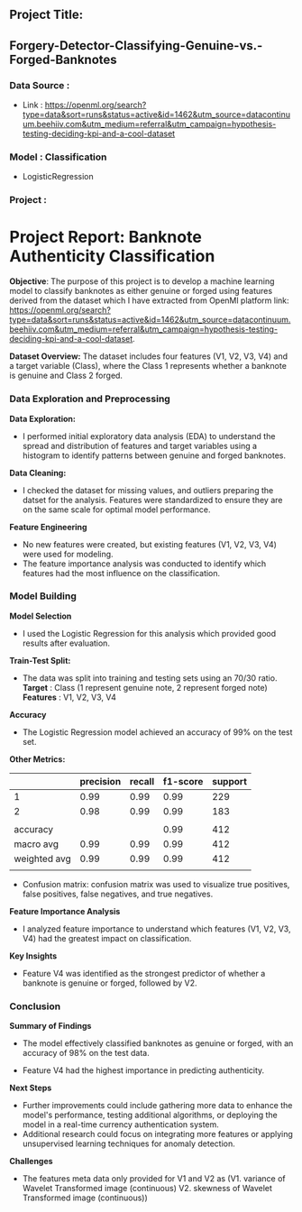 ## Project Title:

## Forgery-Detector-Classifying-Genuine-vs.-Forged-Banknotes

### Data Source : 
- Link : https://openml.org/search?type=data&sort=runs&status=active&id=1462&utm_source=datacontinuum.beehiiv.com&utm_medium=referral&utm_campaign=hypothesis-testing-deciding-kpi-and-a-cool-dataset

### Model : Classification
- LogisticRegression

### Project :

# **Project Report: Banknote Authenticity Classification**


**Objective**: The purpose of this project is to develop a machine learning model to classify banknotes as either genuine or forged using features derived from the dataset which I have extracted from OpenMl platform link: https://openml.org/search?type=data&sort=runs&status=active&id=1462&utm_source=datacontinuum.beehiiv.com&utm_medium=referral&utm_campaign=hypothesis-testing-deciding-kpi-and-a-cool-dataset.

**Dataset Overview:** The dataset includes four features (V1, V2, V3, V4) and a target variable (Class), where the Class 1 represents whether a banknote is genuine  and Class 2 forged.

### **Data Exploration and Preprocessing**

**Data Exploration:**

- I performed initial exploratory data analysis (EDA) to understand the spread and distribution of features and target variables using a histogram
to  identify patterns between genuine and forged banknotes.

**Data Cleaning:**

- I checked the dataset for missing values, and outliers preparing the datset for  the analysis. Features were standardized to ensure they are on the same scale for optimal model performance.

**Feature Engineering**
- No new features were created, but existing features (V1, V2, V3, V4) were used for modeling.
- The feature importance analysis was conducted to identify which features had the most influence on the classification.

### **Model Building**

**Model Selection**

- I used the  Logistic Regression for this analysis which provided good results after evaluation.

**Train-Test Split:**

- The data was split into training and testing sets using an 70/30 ratio. 
 **Target** : Class (1  represent genuine note, 2 represent forged note)
 **Features** : V1, V2, V3, V4

**Accuracy** 

- The Logistic Regression model achieved an accuracy of 99% on the test set.

**Other Metrics:**

|             |precision |recall     |f1-score    |   support |
|-------------|----------|-----------|------------|-----------|
|           1 |      0.99|      0.99 |     0.99   |    229    |
|           2 |      0.98|      0.99 |     0.99   |    183    |
|             |          |           |            |           |
|    accuracy |          |           |     0.99   |    412    |
|   macro avg |      0.99|      0.99 |     0.99   |    412    |
|weighted avg |      0.99|      0.99 |     0.99   |    412    |
|             |          |           |            |           |




- Confusion matrix: confusion matrix was used to visualize true positives, false positives, false negatives, and true negatives.

**Feature Importance Analysis**

- I analyzed feature importance to understand which features (V1, V2, V3, V4) had the greatest impact on classification.

**Key Insights**

- Feature V4 was identified as the strongest predictor of whether a banknote is genuine or forged, followed by V2.

### **Conclusion**

**Summary of Findings**

- The model effectively classified banknotes as genuine or forged, with an accuracy of 98% on the test data.

- Feature V4 had the highest importance in predicting authenticity.

**Next Steps**

- Further improvements could include gathering more data to enhance the model's performance, testing additional algorithms, or deploying the model in a real-time currency authentication system.
- Additional research could focus on integrating more features or applying unsupervised learning techniques for anomaly detection.

**Challenges**
- The features meta data only provided for V1 and V2  as (V1. variance of Wavelet Transformed image (continuous)
V2. skewness of Wavelet Transformed image (continuous))


